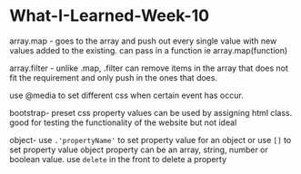 # What-I-Learned-Week-10

array.map - goes to the array and push out every single value with new values added to the existing. can pass in a function ie array.map(function)

array.filter - unlike .map, .filter can remove items in the array that does not fit the requirement and only push in the ones that does.

use @media to set different css when certain event has occur.

bootstrap- preset css property values can be used by assigning html class. good for testing the functionality of the website but not ideal

object-
use `.'propertyName'` to set property value for an object
or use `[]` to set property value
object property can be an array, string, number or boolean value.
use `delete` in the front to delete a property 
